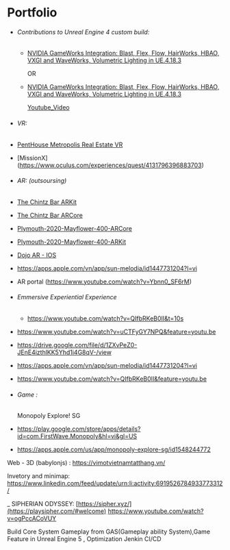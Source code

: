 # Portfolio 


- ###### Contributions to Unreal Engine 4 custom build:
  - [NVIDIA GameWorks Integration: Blast, Flex, Flow, HairWorks, HBAO, VXGI and WaveWorks, Volumetric Lighting in UE.4.18.3](https://github.com/windystrife/UnrealEngine/tree/4.18-NVIDIA.GameWorks)

    OR

  - [NVIDIA GameWorks Integration: Blast, Flex, Flow, HairWorks, HBAO, VXGI and WaveWorks, Volumetric Lighting in UE.4.18.3](https://github.com/windystrife/UnrealEngine_NVIDIAGameWorks)

    [Youtube_Video](https://www.youtube.com/watch?v=ABd3Jg8ssDY)



- ###### VR:
 - [PentHouse Metropolis Real Estate VR](https://github.com/windystrife/PentHouseMetropolisRealEstateVR)
 - [MissionX] (https://www.oculus.com/experiences/quest/4131796396883703) 

- ###### AR: (outsoursing)
 - [The Chintz Bar ARKit](https://www.youtube.com/watch?v=cg3DA6RaSck)
 - [The Chintz Bar ARCore](https://www.youtube.com/watch?v=cg3DA6RaSck)
 - [Plymouth-2020-Mayflower-400-ARCore](https://www.youtube.com/watch?v=cg3DA6RaSck)
 - [Plymouth-2020-Mayflower-400-ARKit](https://www.youtube.com/watch?v=cg3DA6RaSck)
 - [Dojo AR - IOS](https://www.youtube.com/watch?v=zp491iGd3TY)
 - https://apps.apple.com/vn/app/sun-melodia/id1447731204?l=vi
 - AR portal (https://www.youtube.com/watch?v=Ybnn0_SF6rM)

  





- ###### Emmersive Experiential Experience

  - https://www.youtube.com/watch?v=QIfbRKeB0lI&t=10s
 - https://www.youtube.com/watch?v=uCTFyGY7NPQ&feature=youtu.be
 - https://drive.google.com/file/d/1ZXvPeZ0-JEnE4izthlKK5Yhd1i4G8qV-/view
 - https://apps.apple.com/vn/app/sun-melodia/id1447731204?l=vi
 - https://www.youtube.com/watch?v=QIfbRKeB0lI&feature=youtu.be


- ###### Game : 
  Monopoly Explore! SG
- https://play.google.com/store/apps/details?id=com.FirstWave.Monopoly&hl=vi&gl=US
- https://apps.apple.com/us/app/monopoly-explore-sg/id1548244772

Web - 3D (babylonjs) : https://vimotvietnamtatthang.vn/

Invetory and minimap: https://www.linkedin.com/feed/update/urn:li:activity:6919526784933773312/

_ SIPHERIAN ODYSSEY: [https://sipher.xyz/](https://playsipher.com/#welcome)
https://www.youtube.com/watch?v=ogPccACoVUY

Build Core System Gameplay from GAS(Gameplay ability System),Game Feature in Unreal Engine 5 , Optimization
Jenkin CI/CD 
